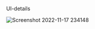  UI-details


![Screenshot 2022-11-17 234148](https://user-images.githubusercontent.com/59821534/202506217-b4e0c84f-ab11-4922-a439-a509af92c360.jpg)
